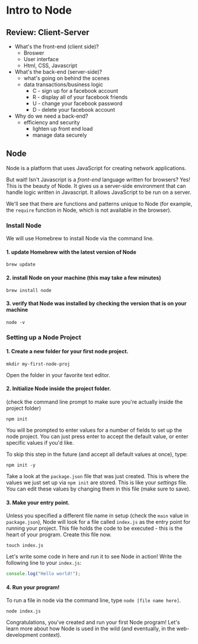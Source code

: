 # Intro to Node

## Review: Client-Server

* What's the front-end \(client side\)?
  * Broswer
  * User interface
  * Html, CSS, Javascript
* What's the back-end \(server-side\)?
  * what's going on behind the scenes
  * data transactions/business logic
    * C - sign up for a facebook account
    * R - display all of your facebook friends
    * U - change your facebook password
    * D - delete your facebook account
* Why do we need a back-end?
  * efficiency and security
    * lighten up front end load
    * manage data securely

## Node

Node is a platform that uses JavaScript for creating network applications.

But wait! Isn't Javascript is a _front-end_ language written for browsers? Yes! This is the beauty of Node. It gives us a server-side environment that can handle logic written in Javascript. It allows JavaScript to be run on a server.

We'll see that there are functions and patterns unique to Node \(for example, the `require` function in Node, which is not available in the browser\).

### Install Node

We will use Homebrew to install Node via the command line.

#### 1. update Homebrew with the latest version of Node

```text
brew update
```

#### 2. install Node on your machine \(this may take a few minutes\)

```text
brew install node
```

#### 3. verify that Node was installed by checking the version that is on your machine

```text
node -v
```

### Setting up a Node Project

#### 1. Create a new folder for your first node project.

```text
mkdir my-first-node-proj
```

Open the folder in your favorite text editor.

#### 2. Initialize Node inside the project folder.

\(check the command line prompt to make sure you're actually inside the project folder\)

```text
npm init
```

You will be prompted to enter values for a number of fields to set up the node project. You can just press enter to accept the default value, or enter specific values if you'd like.

To skip this step in the future \(and accept all default values at once\), type:

```text
npm init -y
```

Take a look at the `package.json` file that was just created. This is where the values we just set up via `npm init` are stored. This is like your _settings_ file. You can edit these values by changing them in this file \(make sure to save\).

#### 3. Make your entry point.

Unless you specified a different file name in setup \(check the `main` value in `package.json`\), Node will look for a file called `index.js` as the entry point for running your project. This file holds the code to be executed - this is the heart of your program. Create this file now.

```text
touch index.js
```

Let's write some code in here and run it to see Node in action! Write the following line to your `index.js`:

```javascript
console.log("Hello world!");
```

#### 4. Run your program!

To run a file in node via the command line, type `node [file name here]`.

```text
node index.js
```

Congratulations, you've created and run your first Node program! Let's learn more about how Node is used in the wild \(and eventually, in the web-development context\).


